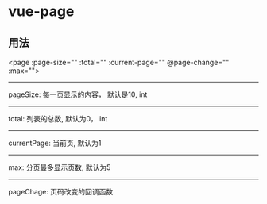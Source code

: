 # vue-page

## 用法


<page :page-size="" :total="" :current-page="" @page-change="" :max=""></page>

***
pageSize: 每一页显示的内容， 默认是10, int

***
total: 列表的总数, 默认为0， int

***
currentPage: 当前页, 默认为1

***
max: 分页最多显示页数, 默认为5

***
pageChage: 页码改变的回调函数
